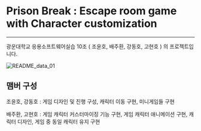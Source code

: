 # Prison Break : Escape room game with Character customization
---
광운대학교 응용소프트웨어실습 10조 ( 조윤호, 배주환, 강동호, 고현호 ) 의 프로젝트입니다.

![README_data_01](https://github.com/user-attachments/assets/7df3b2af-72f7-4813-b17a-650b5f943d75)



## 맴버 구성

조윤호, 강동호 : 게임 디자인 및 진행 구성, 캐릭터 이동 구현, 미니게임들 구현

배주환, 고현호 : 게임 캐릭터 커스터마이징 기능 구현, 게임 캐릭터 애니메이션 구현, 캐릭터 디자인, 게임 중 동일 캐릭터 유지 구현
